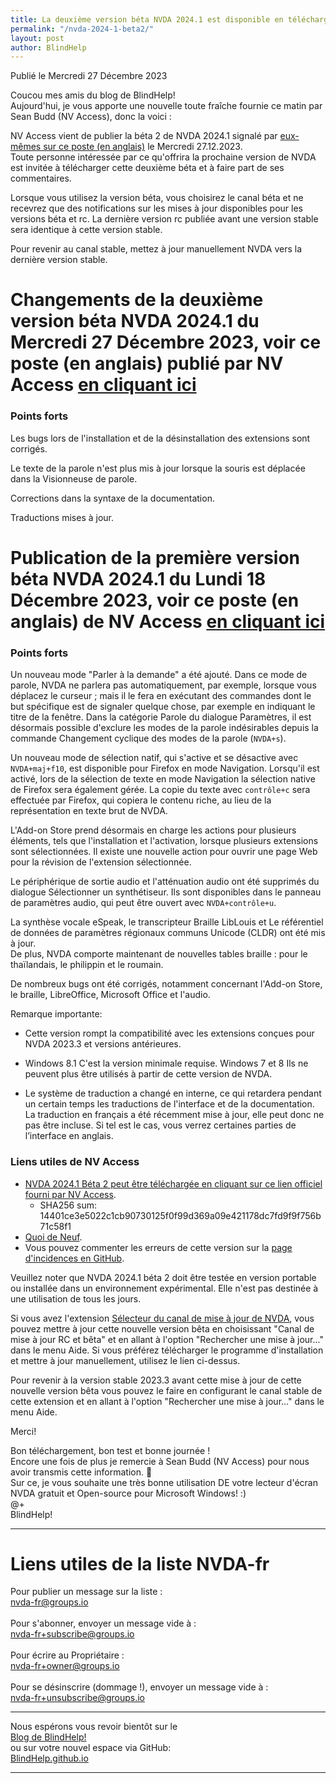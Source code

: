 ```yaml
---
title: La deuxième version béta NVDA 2024.1 est disponible en téléchargement
permalink: "/nvda-2024-1-beta2/"
layout: post
author: BlindHelp
---
```


<footer>Publié le Mercredi 27 Décembre 2023</footer>


Coucou mes amis du blog de BlindHelp!    
Aujourd'hui, je vous apporte une nouvelle toute fraîche fournie ce matin par Sean Budd (NV Access), donc la voici :    

NV Access vient de publier la béta 2 de NVDA 2024.1 signalé par [eux-mêmes sur ce poste (en anglais)](https://www.nvaccess.org/post/nvda-2024-1beta2/) le Mercredi 27.12.2023.    
Toute personne intéressée par ce qu'offrira la prochaine version de NVDA est invitée à télécharger cette  deuxième béta et à faire part de ses commentaires.    

Lorsque vous utilisez la version béta, vous choisirez le canal béta  et ne recevrez que des notifications sur les mises à jour disponibles pour les versions béta  et rc. La dernière version rc publiée avant une version stable sera identique à cette version stable.

Pour revenir au canal stable, mettez à jour manuellement NVDA vers la dernière version stable.

# Changements de la deuxième version béta NVDA 2024.1 du Mercredi 27 Décembre 2023, voir ce poste (en anglais) publié par NV Access [en cliquant ici](https://www.nvaccess.org/post/nvda-2024-1beta2/)

### Points forts

Les bugs lors de l'installation et de la désinstallation des extensions sont corrigés.

Le texte de la parole n'est plus mis à jour lorsque la souris est déplacée dans la Visionneuse de parole.

Corrections dans la syntaxe de la documentation.

Traductions mises à jour.

# Publication de la première version béta NVDA 2024.1 du Lundi 18 Décembre 2023, voir ce poste (en anglais) de NV Access [en cliquant ici](https://www.nvaccess.org/post/nvda-2024-1beta1/)

### Points forts

Un nouveau mode "Parler à la demande" a été ajouté. Dans ce mode de parole, NVDA ne parlera pas automatiquement, par exemple, lorsque vous déplacez le curseur ; mais il le fera en exécutant des commandes dont le but spécifique est de signaler quelque chose, par exemple en indiquant le titre de la fenêtre. Dans la catégorie Parole du dialogue Paramètres, il est désormais possible d'exclure les modes de la parole indésirables depuis la commande Changement cyclique des modes de la parole (`NVDA+s`).

Un nouveau mode de sélection natif, qui s'active et se désactive avec `NVDA+maj+f10`, est disponible pour Firefox en mode Navigation. Lorsqu'il est activé, lors de la sélection de texte en mode Navigation la sélection native de Firefox sera également gérée. La copie du texte avec `contrôle+c` sera effectuée par Firefox, qui copiera le contenu riche, au lieu de la représentation en texte brut de NVDA.

L'Add-on Store prend désormais en charge les actions pour plusieurs éléments, tels que l'installation et l'activation, lorsque plusieurs extensions sont sélectionnées. Il existe une nouvelle action pour ouvrir une page Web pour la révision de l'extension sélectionnée.

Le périphérique de sortie audio et l'atténuation audio ont été supprimés du dialogue Sélectionner un synthétiseur. Ils sont disponibles dans le panneau de paramètres audio, qui peut être ouvert avec `NVDA+contrôle+u`.

La synthèse vocale eSpeak, le transcripteur Braille LibLouis et Le référentiel de données de paramètres régionaux communs Unicode (CLDR) ont été mis à jour.    
De plus, NVDA comporte maintenant de nouvelles tables braille : pour le thaïlandais, le philippin et le roumain.    

De nombreux bugs ont été corrigés, notamment concernant l'Add-on Store, le braille, LibreOffice, Microsoft Office et l'audio.

Remarque importante:

- Cette version rompt la compatibilité avec les extensions conçues pour NVDA 2023.3 et versions antérieures.
- Windows 8.1 C'est la version minimale requise. Windows 7 et 8 Ils ne peuvent plus être utilisés à partir de cette version de NVDA.

- Le système de traduction a changé en interne, ce qui retardera pendant un certain temps les traductions de l'interface et de la documentation. La traduction en français a été récemment mise à jour, elle peut donc ne pas être incluse. Si tel est le cas, vous verrez certaines parties de l’interface en anglais.

### Liens utiles de NV Access
- [NVDA 2024.1 Béta 2 peut être téléchargée en cliquant sur ce lien officiel fourni par NV Access](https://www.nvaccess.org/files/nvda/releases/2024.1beta2/nvda_2024.1beta2.exe).
	- SHA256 sum: 14401ce3e5022c1cb90730125f0f99d369a09e421178dc7fd9f9f756b71c58f1
- [Quoi de Neuf](https://www.nvaccess.org/files/nvda/releases/2024.1beta2/documentation/fr/changes.html).
- Vous pouvez commenter les erreurs de cette version sur la [page d'incidences en GitHub](https://github.com/nvaccess/nvda/issues).

Veuillez noter que NVDA 2024.1 béta 2 doit être testée en version portable ou installée dans un environnement expérimental. Elle n'est pas destinée à une utilisation de tous les jours.    

Si vous avez l'extension [Sélecteur du canal de mise à jour de NVDA](https://blindhelp.github.io/updateChannel/), vous pouvez mettre à jour cette nouvelle version bêta en choisissant "Canal de mise à jour RC et bêta" et en allant à l'option "Rechercher une mise à jour..." dans le menu Aide. Si vous préférez télécharger le programme d'installation et mettre à jour manuellement, utilisez le lien ci-dessus.

Pour revenir à la version stable 2023.3 avant cette mise à jour  de cette nouvelle version bêta  vous pouvez le faire en configurant le canal stable de cette extension et en allant à l'option "Rechercher une mise à jour..." dans le menu Aide. 

Merci!  

Bon téléchargement, bon test et bonne journée !    
Encore une fois de plus je remercie à Sean Budd (NV Access) pour nous avoir transmis cette information. 🤝    
Sur ce, je vous souhaite une très bonne utilisation DE votre lecteur d'écran NVDA gratuit et Open-source pour Microsoft Windows! :)    
@+    
BlindHelp!    

---

# Liens utiles de la liste NVDA-fr #

Pour publier un message sur la liste :    
[nvda-fr@groups.io](mailto:nvda-fr@groups.io)    
<br>
Pour s'abonner, envoyer un message vide à :    
[nvda-fr+subscribe@groups.io](mailto:nvda-fr+subscribe@groups.io)    
<br>
Pour écrire au Propriétaire :    
[nvda-fr+owner@groups.io](mailto:nvda-fr+owner@groups.io)    
<br>
Pour se désinscrire (dommage !), envoyer un message vide à :    
[nvda-fr+unsubscribe@groups.io](mailto:nvda-fr+unsubscribe@groups.io)    

---

Nous espérons vous revoir bientôt sur le      
[Blog de BlindHelp!](http://blindhelp.blogspot.fr/)                    
ou sur  votre nouvel espace via GitHub:                     
[BlindHelp.github.io](https://blindhelp.github.io)                    

---